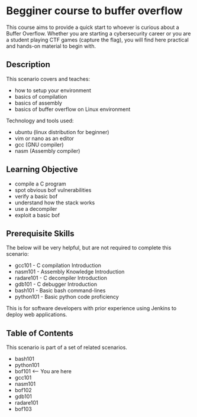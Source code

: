 # Begginer course to buffer overflow

This course aims to provide a quick start to whoever is curious about a Buffer Overflow. Whether you are starting a cybersecurity career or you are a student playing CTF games (capture the flag), you will find here practical and hands-on material to begin with.

## Description

This scenario covers and teaches:

- how to setup your environment
- basics of compilation
- basics of assembly
- basics of buffer overflow on Linux environment

Technology and tools used:

- ubuntu (linux distribution for beginner)
- vim or nano as an editor
- gcc (GNU compiler)
- nasm (Assembly compiler)

## Learning Objective

- compile a C program
- spot obvious bof vulnerabilities
- verify a basic bof
- understand how the stack works
- use a decompiler
- exploit a basic bof

## Prerequisite Skills

The below will be very helpful, but are not required to complete this scenario:

- gcc101 - C compilation Introduction
- nasm101 - Assembly Knowledge Introduction
- radare101 - C decompiler Introduction
- gdb101 - C debugger Introduction
- bash101 - Basic bash command-lines
- python101 - Basic python code proficiency

This is for software developers with prior experience using Jenkins to deploy web applications.

## Table of Contents

This scenario is part of a set of related scenarios.

- bash101
- python101
- bof101 <-- You are here
- gcc101
- nasm101
- bof102
- gdb101
- radare101
- bof103
